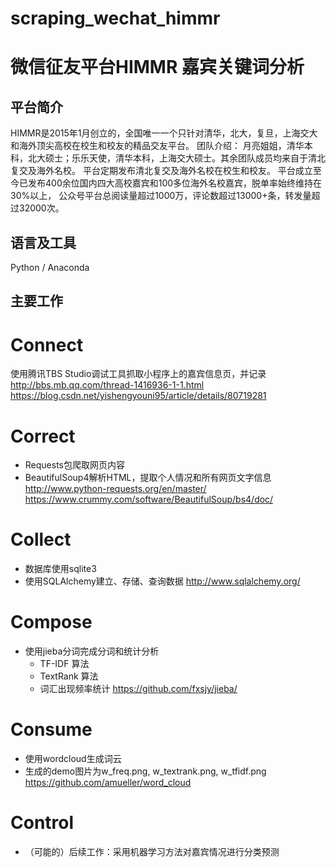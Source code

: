 # scraping_wechat_himmr
# 微信征友平台HIMMR 嘉宾关键词分析

## 平台简介
HIMMR是2015年1月创立的，全国唯一一个只针对清华，北大，复旦，上海交大和海外顶尖高校在校生和校友的精品交友平台。
团队介绍：
月亮姐姐，清华本科，北大硕士；乐乐天使，清华本科，上海交大硕士。其余团队成员均来自于清北复交及海外名校。
平台定期发布清北复交及海外名校在校生和校友。
平台成立至今已发布400余位国内四大高校嘉宾和100多位海外名校嘉宾，脱单率始终维持在30%以上，
公众号平台总阅读量超过1000万，评论数超过13000+条，转发量超过32000次。

## 语言及工具
Python / Anaconda

## 主要工作

Connect
========
使用腾讯TBS Studio调试工具抓取小程序上的嘉宾信息页，并记录
http://bbs.mb.qq.com/thread-1416936-1-1.html
https://blog.csdn.net/yishengyouni95/article/details/80719281

Correct
========
* Requests包爬取网页内容
* BeautifulSoup4解析HTML，提取个人情况和所有网页文字信息
http://www.python-requests.org/en/master/
https://www.crummy.com/software/BeautifulSoup/bs4/doc/

Collect
========
* 数据库使用sqlite3
* 使用SQLAlchemy建立、存储、查询数据
http://www.sqlalchemy.org/

Compose
========
* 使用jieba分词完成分词和统计分析
	* TF-IDF 算法
	* TextRank 算法
	* 词汇出现频率统计
https://github.com/fxsjy/jieba/

Consume
========
* 使用wordcloud生成词云
* 生成的demo图片为w_freq.png, w_textrank.png, w_tfidf.png
https://github.com/amueller/word_cloud

Control
========
* （可能的）后续工作：采用机器学习方法对嘉宾情况进行分类预测
